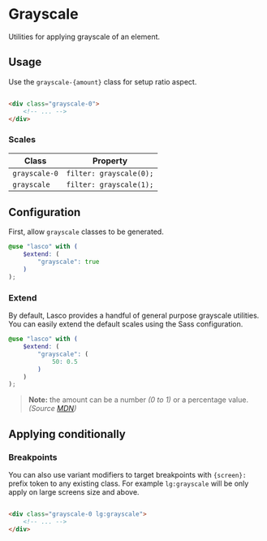 # Grayscale

Utilities for applying grayscale of an element.

## Usage

Use the `grayscale-{amount}` class for setup ratio aspect.

```html

<div class="grayscale-0">
    <!-- ... -->
</div>
```

### Scales

| Class         | Property                |
|---------------|-------------------------|
| `grayscale-0` | `filter: grayscale(0);` |
| `grayscale`   | `filter: grayscale(1);` |

## Configuration

First, allow `grayscale` classes to be generated.

```scss
@use "lasco" with (
    $extend: (
        "grayscale": true
    )
);
```

### Extend

By default, Lasco provides a handful of general purpose grayscale utilities. You can easily extend the default scales
using the Sass configuration.

```scss
@use "lasco" with (
    $extend: (
        "grayscale": (
            50: 0.5
        )
    )
);
```

> **Note:** the amount can be a number _(0 to 1)_ or a percentage value. _(Source [MDN](https://developer.mozilla.org/en-US/docs/Web/CSS/filter-function/brightness()#exemples))_

## Applying conditionally

### Breakpoints

You can also use variant modifiers to target breakpoints with `{screen}:` prefix token to any existing class. For
example `lg:grayscale` will be only apply on large screens size and above.

```html

<div class="grayscale-0 lg:grayscale">
    <!-- ... -->
</div>
```
